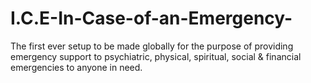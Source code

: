 # I.C.E-In-Case-of-an-Emergency-
The first ever setup to be made globally for the purpose of providing emergency support to psychiatric, physical, spiritual, social &amp; financial emergencies to anyone in need.
